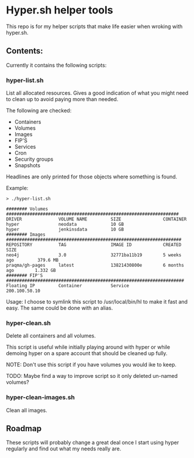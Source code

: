 # Hyper.sh helper tools

This repo is for my helper scripts that make life easier when wroking with hyper.sh.


## Contents: 
Currently it contains the following scripts:

### hyper-list.sh
List all allocated resources. Gives a good indication of what you might need to clean up to avoid paying more than needed.

The following are checked:
- Containers
- Volumes
- Images
- FIP'S
- Services
- Cron
- Security groups
- Snapshots

Headlines are only printed for those objects where something is found.

Example:
```
> ./hyper-list.sh 

######## Volumes ##################################################################
DRIVER              VOLUME NAME         SIZE                CONTAINER
hyper               neodata             10 GB               
hyper               jenkinsdata         10 GB               
######## Images ###################################################################
REPOSITORY          TAG                 IMAGE ID            CREATED             SIZE
neo4j               3.0                 32771ba11b19        5 weeks ago         379.6 MB
praqma/gh-pages     latest              13821430800e        6 months ago        1.332 GB
######## FIP'S ####################################################################
Floating IP         Container           Service
200.100.50.10 
```

Usage:
I choose to symlink this script to /usr/local/bin/hl to make it fast and easy. The same could be done with an alias.

### hyper-clean.sh
Delete all containers and all volumes. 

This script is useful while initially playing around with hyper or while demoing hyper on a spare account that should be cleaned up fully.

NOTE: Don't use this script if you have volumes you would ike to keep.

TODO: Maybe find a way to improve script so it only deleted un-named volumes?

### hyper-clean-images.sh
Clean all images.

## Roadmap
These scripts will probably change a great deal once I start using hyper regularly and find out what my needs really are.

